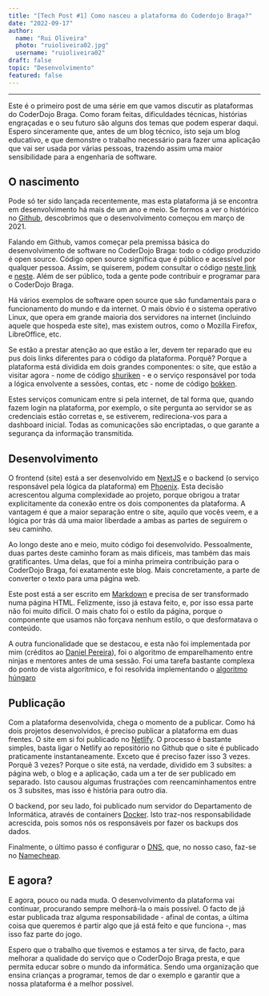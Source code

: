 ```yaml
---
title: "[Tech Post #1] Como nasceu a plataforma do Coderdojo Braga?"
date: "2022-09-17"
author:
  name: "Rui Oliveira"
  photo: "ruioliveira02.jpg"
  username: "ruioliveira02"
draft: false
topic: "Desenvolvimento"
featured: false
---
```


---

Este é o primeiro post de uma série em que vamos discutir as plataformas do CoderDojo Braga. Como foram feitas, dificuldades técnicas, histórias engraçadas e o seu futuro são alguns dos temas que podem esperar daqui. Espero sinceramente que, antes de um blog técnico, isto seja um blog educativo, e que demonstre o trabalho necessário para fazer uma aplicação que vai ser usada por várias pessoas, trazendo assim uma maior sensibilidade para a engenharia de software.

## O nascimento

Pode só ter sido lançada recentemente, mas esta plataforma já se encontra em desenvolvimento há mais de um ano e meio. Se formos a ver o histórico no [Github](https://github.com/coderdojobraga/bokken/commit/5729ea8239adcbafa1e9b2a9e6df6fe779e7908a), descobrimos que o desenvolvimento começou em março de 2021.

Falando em Github, vamos começar pela premissa básica do desenvolvimento de software no CoderDojo Braga: todo o código produzido é open source. Código open source significa que é público e acessível por qualquer pessoa. Assim, se quiserem, podem consultar o código [neste link](https://github.com/coderdojobraga/bokken) e [neste](https://github.com/coderdojobraga/shuriken). Além de ser público, toda a gente pode contribuir e programar para o CoderDojo Braga.

Há vários exemplos de software open source que são fundamentais para o funcionamento do mundo e da internet. O mais óbvio é o sistema operativo Linux, que opera em grande maioria dos servidores na internet (incluindo aquele que hospeda este site), mas existem outros, como o Mozilla Firefox, LibreOffice, etc.

Se estão a prestar atenção ao que estão a ler, devem ter reparado que eu pus dois links diferentes para o código da plataforma. Porquê? Porque a plataforma está dividida em dois grandes componentes: o site, que estão a visitar agora - nome de código [shuriken](https://github.com/coderdojobraga/shuriken) - e o serviço responsável por toda a lógica envolvente a sessões, contas, etc - nome de código [bokken](https://github.com/coderdojobraga/bokken).

Estes serviços comunicam entre si pela internet, de tal forma que, quando fazem login na plataforma, por exemplo, o site pergunta ao servidor se as credenciais estão corretas e, se estiverem, redireciona-vos para a dashboard inicial. Todas as comunicações são encriptadas, o que garante a segurança da informação transmitida.

## Desenvolvimento

O frontend (site) está a ser desenvolvido em [NextJS](https://nextjs.org/) e o backend (o serviço responsável pela lógica da plataforma) em [Phoenix](https://www.phoenixframework.org/). Esta decisão acrescentou alguma complexidade ao projeto, porque obrigou a tratar explicitamente da conexão entre os dois componentes da plataforma. A vantagem é que a maior separação entre o site, aquilo que vocês veem, e a lógica por trás dá uma maior liberdade a ambas as partes de seguirem o seu caminho.

Ao longo deste ano e meio, muito código foi desenvolvido. Pessoalmente, duas partes deste caminho foram as mais difíceis, mas também das mais gratificantes. Uma delas, que foi a minha primeira contribuição para o CoderDojo Braga, foi exatamente este blog. Mais concretamente, a parte de converter o texto para uma página web.

Este post está a ser escrito em [Markdown](https://markdownguide.org) e precisa de ser transformado numa página HTML. Felizmente, isso já estava feito, e, por isso essa parte não foi muito difícil. O mais chato foi o estilo da página, porque o componente que usamos não forçava nenhum estilo, o que desformatava o conteúdo.

A outra funcionalidade que se destacou, e esta não foi implementada por mim (créditos ao [Daniel Pereira](https://github.com/danielsp45)), foi o algoritmo de emparelhamento entre ninjas e mentores antes de uma sessão. Foi uma tarefa bastante complexa do ponto de vista algorítmico, e foi resolvida implementando o [algoritmo húngaro](https://en.wikipedia.org/wiki/Hungarian_algorithm)

## Publicação

Com a plataforma desenvolvida, chega o momento de a publicar. Como há dois projetos desenvolvidos, é preciso publicar a plataforma em duas frentes. O site em si foi publicado no [Netlify](https://www.netlify.com/). O processo é bastante simples, basta ligar o Netlify ao repositório no Github que o site é publicado praticamente instantaneamente. Exceto que é preciso fazer isso 3 vezes. Porquê 3 vezes? Porque o site está, na verdade, dividido em 3 subsites: a página web, o blog e a aplicação, cada um a ter de ser publicado em separado. Isto causou algumas frustrações com reencaminhamentos entre os 3 subsites, mas isso é história para outro dia.

O backend, por seu lado, foi publicado num servidor do Departamento de Informática, através de containers [Docker](https://www.docker.com/). Isto traz-nos responsabilidade acrescida, pois somos nós os responsáveis por fazer os backups dos dados.

Finalmente, o último passo é configurar o [DNS](https://pt.wikipedia.org/wiki/Sistema_de_Nomes_de_Dom%C3%ADnio), que, no nosso caso, faz-se no [Namecheap](https://www.namecheap.com/).

## E agora?

E agora, pouco ou nada muda. O desenvolvimento da plataforma vai continuar, procurando sempre melhorá-la o mais possível. O facto de já estar publicada traz alguma responsabilidade - afinal de contas, a última coisa que queremos é partir algo que já está feito e que funciona -, mas isso faz parte do jogo.

Espero que o trabalho que tivemos e estamos a ter sirva, de facto, para melhorar a qualidade do serviço que o CoderDojo Braga presta, e que permita educar sobre o mundo da informática. Sendo uma organização que ensina crianças a programar, temos de dar o exemplo e garantir que a nossa plataforma é a melhor possível.
